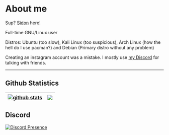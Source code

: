 # About me

Sup? [Sidon](https://www.youtube.com/watch?v=dQw4w9WgXcQ) here! 

Full-time GNU/Linux user

Distros: Ubuntu (too slow), Kali Linux (too suspicious), Arch Linux (how the hell do I use pacman?) and Debian (Primary distro without any problem)

Creating an instagram account was a mistake. I mostly use [my Discord](https://discord.com/users/728604179186188368) for talking with friends.

---

## Github Statistics

| <a href="https://github.com/anuraghazra/github-readme-stats"><img align="center" src="https://github-readme-stats.vercel.app/api?username=SidonTheTroll&show_icons=true&include_all_commits=true&theme=merko&hide_border=true" alt="github stats" /></a> | <a href="https://github.com/anuraghazra/github-readme-stats"><img align="center" src="https://github-readme-stats.vercel.app/api/top-langs/?username=SidonTheTroll&theme=gruvbox&hide_border=true" /></a> |
| ------------- | ------------- |


## Discord

[![Discord Presence](https://lanyard.cnrad.dev/api/728604179186188368?idleMessage=Regretting)](https://discord.com/users/728604179186188368)


